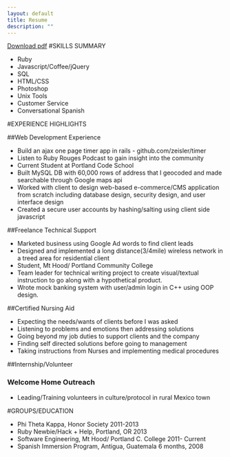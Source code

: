 ```yaml
---
layout: default
title: Resume
description: ""
---
```


[Download pdf](resume.pdf)
#SKILLS SUMMARY
* Ruby
* Javascript/Coffee/jQuery
* SQL
* HTML/CSS
* Photoshop
* Unix Tools
* Customer Service
* Conversational Spanish

#EXPERIENCE HIGHLIGHTS

##Web Development Experience
* Build an ajax one page timer app in rails - github.com/zeisler/timer
* Listen to Ruby Rouges Podcast to gain insight into the community
* Current Student at Portland Code School
* Built MySQL DB with 60,000 rows of address that I geocoded and made searchable through Google maps api
* Worked with client to design web-based e-commerce/CMS application from scratch including database design, security design, and user interface design
* Created a secure user accounts by hashing/salting using client side javascript

##Freelance Technical Support
* Marketed business using Google Ad words to find client leads
* Designed and implemented a long distance(3/4mile) wireless network in a treed area for residential client
* Student, Mt Hood/ Portland Community College
* Team leader for technical writing project to create visual/textual instruction to go along with a hypothetical product.
* Wrote mock banking system with user/admin login in C++ using OOP design.

##Certified Nursing Aid
* Expecting the needs/wants of clients before I was asked
* Listening to problems and emotions then addressing solutions
* Going beyond my job duties to support clients and the company
* Finding self directed solutions before going to management
* Taking instructions from Nurses and implementing medical procedures

##Internship/Volunteer
### Welcome Home Outreach
* Leading/Training volunteers in culture/protocol in rural Mexico town


#GROUPS/EDUCATION
* Phi Theta Kappa, Honor Society 2011-2013
* Ruby Newbie/Hack + Help, Portland, OR 2013
* Software Engineering, Mt Hood/ Portland C. College 2011- Current
* Spanish Immersion Program, Antigua, Guatemala 6 months, 2008



